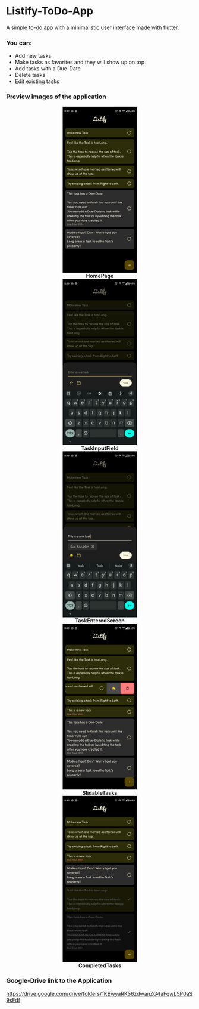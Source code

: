 # Listify-ToDo-App

A simple to-do app with a minimalistic user interface made with flutter.

### You can:

- Add new tasks
- Make tasks as favorites and they will show up on top
- Add tasks with a Due-Date
- Delete tasks
- Edit existing tasks

### Preview images of the application

<div id='images' style="display:flex;flex-direction:column;justify-content:center;align-items:center;">
    
<img style="width:200px;padding:5px,0px;" src='./images/HomePage.png' alt='HomePage'>
<b>HomePage</b>
<img style="width:200px;padding:5px,0px;" src='./images/TaskInputField.png' alt='TaskInputField'>
<b>TaskInputField</b>
<img style="width:200px;padding:5px,0px;" src='./images/TaskEnteredScreen.png' alt='TaskEnteredScreen'>
<b>TaskEnteredScreen</b>
<img style="width:200px;padding:5px,0px;" src='./images/SlidableTasks.png' alt='SlidableTasks'>
<b>SlidableTasks</b>
<img style="width:200px;padding:5px,0px;" src='./images/CompletedTasks.png' alt='CompletedTasks'>
<b>CompletedTasks</b>

</div>

### Google-Drive link to the Application

https://drive.google.com/drive/folders/1KBwyaRK56zdwanZG4aFqwL5P0aS9sFdf
